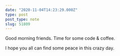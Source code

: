 ```yaml
---
date: "2020-11-04T14:23:29.000Z"
type: post 
post_type: note
slug: 51809
---
```

Good morning friends. Time for some code &amp; coffee.

I hope you all can find some peace in this crazy day.
